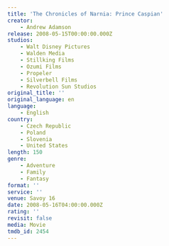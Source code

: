```yaml
---
title: 'The Chronicles of Narnia: Prince Caspian'
creator:
    - Andrew Adamson
release: 2008-05-15T00:00:00.000Z
studios:
    - Walt Disney Pictures
    - Walden Media
    - Stillking Films
    - Ozumi Films
    - Propeler
    - Silverbell Films
    - Revolution Sun Studios
original_title: ''
original_language: en
language:
    - English
country:
    - Czech Republic
    - Poland
    - Slovenia
    - United States
length: 150
genre:
    - Adventure
    - Family
    - Fantasy
format: ''
service: ''
venue: Savoy 16
date: 2008-05-16T04:00:00.000Z
rating: ''
revisit: false
media: Movie
tmdb_id: 2454
---
```



